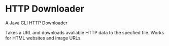 # HTTP Downloader
A Java CLI HTTP Downloader

Takes a URL and downloads avaliable HTTP data to the specfied file.
Works for HTML websites and image URLs.
